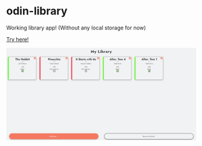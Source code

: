 # odin-library
Working library app! (Without any local storage for now)

[Try here!](https://viraldl.github.io/odin-library/)

![Preview image](preview.png)

